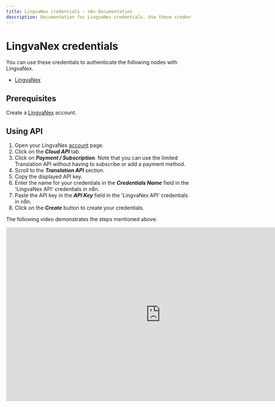 ```yaml
---
title: LingvaNex credentials - n8n Documentation
description: Documentation for LingvaNex credentials. Use these credentials to authenticate LingvaNex in n8n, a workflow automation platform.
---
```


# LingvaNex credentials

You can use these credentials to authenticate the following nodes with LingvaNex.

- [LingvaNex](/integrations/builtin/app-nodes/n8n-nodes-base.lingvanex/)

## Prerequisites

Create a [LingvaNex](https://lingvanex.com) account.

## Using API

1. Open your LingvaNex [account](https://lingvanex.com/account/) page.
2. Click on the ***Cloud API*** tab.
3. Click on ***Payment / Subscription***. Note that you can use the limited Translation API without having to subscribe or add a payment method.
4. Scroll to the ***Translation API*** section.
5. Copy the displayed API key.
6. Enter the name for your credentials in the ***Credentials Name*** field in the 'LingvaNex API' credentials in n8n.
7. Paste the API key in the ***API Key*** field in the 'LingvaNex API' credentials in n8n.
8. Click on the ***Create*** button to create your credentials.

The following video demonstrates the steps mentioned above.

<div class="video-container">
    <iframe width="840" height="472.5" src="https://www.youtube.com/embed/u-gqbI-Ape8" frameborder="0" allow="accelerometer; autoplay; clipboard-write; encrypted-media; gyroscope; picture-in-picture" allowfullscreen></iframe>
</div>

